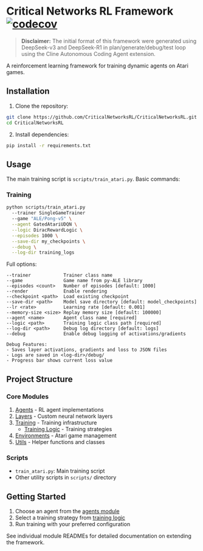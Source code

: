 # Critical Networks RL Framework [![codecov](https://codecov.io/gh/CriticalNetworksRL/CriticalNetworksRL/branch/main/graph/badge.svg)](https://codecov.io/gh/CriticalNetworksRL/CriticalNetworksRL)

> **Disclaimer:** The initial format of this framework were generated using DeepSeek-v3 and DeepSeek-R1 in plan/generate/debug/test loop using the Cline Autonomous Coding Agent extension.

A reinforcement learning framework for training dynamic agents on Atari games.

## Installation

1. Clone the repository:
```bash
git clone https://github.com/CriticalNetworksRL/CriticalNetworksRL.git
cd CriticalNetworksRL
```

2. Install dependencies:
```bash
pip install -r requirements.txt
```

## Usage

The main training script is `scripts/train_atari.py`. Basic commands:

### Training
```bash
python scripts/train_atari.py 
  --trainer SingleGameTrainer
  --game "ALE/Pong-v5" \
  --agent GatedAtariUDQN \
  --logic DiracRewardLogic \
  --episodes 1000 \
  --save-dir my_checkpoints \
  --debug \
  --log-dir training_logs
```

Full options:
```
--trainer            Trainer class name
--game               Game name from py-ALE library
--episodes <count>   Number of episodes [default: 1000]
--render             Enable rendering
--checkpoint <path>  Load existing checkpoint
--save-dir <path>    Model save directory [default: model_checkpoints]
--lr <rate>          Learning rate [default: 0.001]
--memory-size <size> Replay memory size [default: 100000]
--agent <name>       Agent class name [required]
--logic <path>       Training logic class path [required]
--log-dir <path>     Debug log directory [default: logs]
--debug              Enable debug logging of activations/gradients

Debug Features:
- Saves layer activations, gradients and loss to JSON files
- Logs are saved in <log-dir>/debug/
- Progress bar shows current loss value
```

## Project Structure

### Core Modules

1. [Agents](criticalnets/agents/README.md) - RL agent implementations
2. [Layers](criticalnets/layers/README.md) - Custom neural network layers
3. [Training](criticalnets/training/README.md) - Training infrastructure
   - [Training Logic](criticalnets/training/logic/README.md) - Training strategies
4. [Environments](criticalnets/environments/README.md) - Atari game management
5. [Utils](criticalnets/utils/README.md) - Helper functions and classes

### Scripts

- `train_atari.py`: Main training script
- Other utility scripts in `scripts/` directory

## Getting Started

1. Choose an agent from the [agents module](criticalnets/agents/README.md)
2. Select a training strategy from [training logic](criticalnets/training/logic/README.md)
3. Run training with your preferred configuration

See individual module READMEs for detailed documentation on extending the framework.
